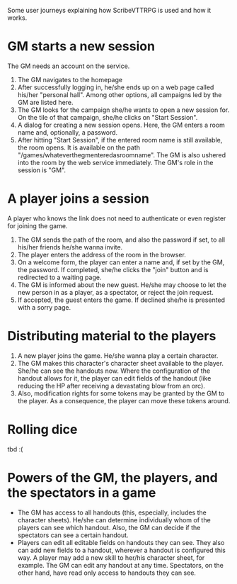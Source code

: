 Some user journeys explaining how ScribeVTTRPG is used and how it works.

# GM starts a new session

The GM needs an account on the service.

1. The GM navigates to the homepage
2. After successfully logging in, he/she ends up on a web page called his/her "personal hall". Among other options, all
campaigns led by the GM are listed here.
3. The GM looks for the campaign she/he wants to open a new session for. On the tile of that campaign, she/he clicks on
"Start Session".
4. A dialog for creating a new session opens. Here, the GM enters a room name and, optionally, a password.
5. After hitting "Start Session", if the entered room name is still available, the room opens. It is available on the
 path "/games/whateverthegmenteredasroomname". The GM is also ushered into the room by the web service immediately. The
GM's role in the session is "GM".

# A player joins a session

A player who knows the link does not need to authenticate or even register for joining the game.

1. The GM sends the path of the room, and also the password if set, to all his/her friends he/she wanna invite.
2. The player enters the address of the room in the browser.
3. On a welcome form, the player can enter a name and, if set by the GM, the password. If completed, she/he clicks the
"join" button and is redirected to a waiting page.
4. The GM is informed about the new guest. He/she may choose to let the new person in as a player, as a spectator, or
reject the join request.
5. If accepted, the guest enters the game. If declined she/he is presented with a sorry page.

# Distributing material to the players

1. A new player joins the game. He/she wanna play a certain character.
2. The GM makes this character's character sheet available to the player. She/he can see the handouts now. Where the
configuration of the handout allows for it, the player can edit fields of the handout (like reducing the HP after
receiving a devastating blow from an orc).
3. Also, modification rights for some tokens may be granted by the GM to the player. As a consequence, the player can
move these tokens around.

# Rolling dice

tbd :(


# Powers of the GM, the players, and the spectators in a game

- The GM has access to all handouts (this, especially, includes the character sheets). He/she can determine individually
whom of the players can see which handout. Also, the GM can decide if the spectators can see a certain handout.
- Players can edit all editable fields on handouts they can see. They also can add new fields to a handout, wherever a
handout is configured this way. A player may add a new skill to her/his character sheet, for example. The GM can edit
any handout at any time. Spectators, on the other hand, have read only access to handouts they can see.


